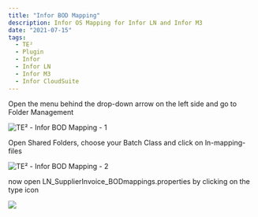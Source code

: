 ```yaml
---
title: "Infor BOD Mapping"
description: Infor OS Mapping for Infor LN and Infor M3
date: "2021-07-15"
tags:
  - TE²
  - Plugin
  - Infor
  - Infor LN
  - Infor M3
  - Infor CloudSuite
---
```


Open the menu behind the drop-down arrow on the left side and go to Folder Management


![TE² - Infor BOD Mapping - 1 ](/_images/te/image-38.png)


Open Shared Folders, choose your Batch Class and click on ln-mapping-files



![TE² - Infor BOD Mapping - 2 ](/_images/te/image-28.png)

now open LN\_SupplierInvoice\_BODmappings.properties by clicking on the type icon

![](/_images/doc2/image-35.png)

